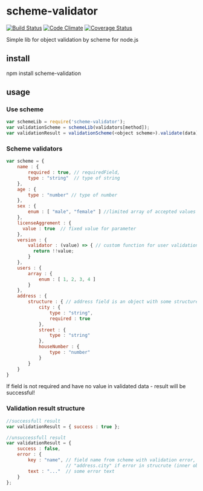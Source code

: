 # scheme-validator 
[![Build Status](https://travis-ci.org/Ryzii74/scheme-validator.svg?branch=master)](https://travis-ci.org/Ryzii74/scheme-validator) [![Code Climate](https://codeclimate.com/github/Ryzii74/scheme-validator/badges/gpa.svg)](https://codeclimate.com/github/Ryzii74/scheme-validator) [![Coverage Status](https://coveralls.io/repos/github/Ryzii74/scheme-validator/badge.svg?branch=master)](https://coveralls.io/github/Ryzii74/scheme-validator?branch=master)

Simple lib for object validation by scheme for node.js

## install

npm install scheme-validation

## usage

### Use scheme

```javascript
var schemeLib = require('scheme-validator');
var validationScheme = schemeLib(validators[method]);
var validationResult = validationScheme(<object scheme>).validate(data);
```

### Scheme validators

```javascript
var scheme = {
    name : {
        required : true, // requiredField,
        type : "string"  // type of string
    },
    age : {
        type : "number" // type of number
    },
    sex : {
        enum : [ "male", "female" ] //limited array of accepted values 
    },
    licenseAggrement : {
      value : true  // fixed value for parameter
    },
    version : {
        validator : (value) => { // custom function for user validation
          return !!value; 
        }
    },
    users : {
        array : {
            enum : [ 1, 2, 3, 4 ]
        }
    },
    address : {
        structure : { // address field is an object with some structure, that recursively validated too
            city : {
                type : "string",
                required : true
            },
            street : {
                type : "string"
            },
            houseNumber : {
                type : "number"
            }
        }
    }
}
```

If field is not required and have no value in validated data - result will be successful!


### Validation result structure

```javascript
//successfull result
var validationResult = { success : true };

//unsuccessfull result
var validationResult = { 
    success : false,
    error : {
        key : "name", // field name from scheme with validation error,
                      // "address.city" if error in strucrute (inner object)
        text : "..."  // some error text
    }
};
```
